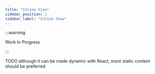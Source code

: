 ```yaml
---
title: "Inline View"
sidebar_position: 2
sidebar_label: "Inline View"
---
```


:::warning

Work In Progress

:::

TODO although it can be made dynamic with React, more static content should be preferred